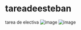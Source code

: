 # tareadeesteban
tarea de electiva
![image](https://user-images.githubusercontent.com/110912972/226440473-0f2cd342-ed5f-4da4-9593-89954b08ac7c.png)
![image](https://user-images.githubusercontent.com/110912972/226440504-20f0cde0-a765-4cd5-bc6f-de4ccb6f255d.png)
